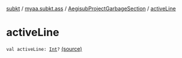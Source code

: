 [subkt](../../index.md) / [myaa.subkt.ass](../index.md) / [AegisubProjectGarbageSection](index.md) / [activeLine](./active-line.md)

# activeLine

`val activeLine: `[`Int`](https://kotlinlang.org/api/latest/jvm/stdlib/kotlin/-int/index.html)`?` [(source)](https://github.com/Myaamori/SubKt/blob/master/src/main/kotlin/myaa/subkt/ass/parser.kt#L761)
